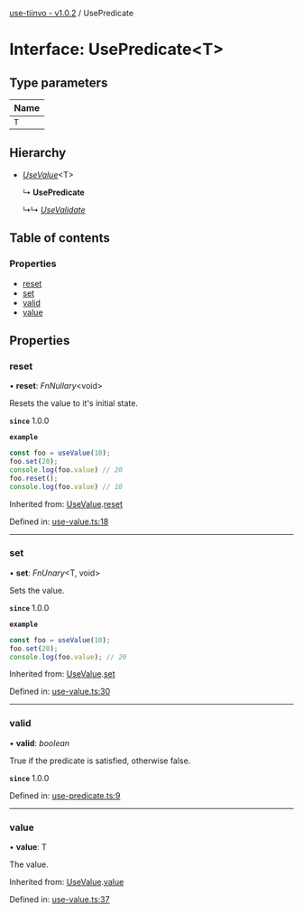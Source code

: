 [use-tiinvo - v1.0.2](../README.md) / UsePredicate

# Interface: UsePredicate<T\>

## Type parameters

Name |
:------ |
`T` |

## Hierarchy

* [*UseValue*](usevalue.md)<T\>

  ↳ **UsePredicate**

  ↳↳ [*UseValidate*](usevalidate.md)

## Table of contents

### Properties

- [reset](usepredicate.md#reset)
- [set](usepredicate.md#set)
- [valid](usepredicate.md#valid)
- [value](usepredicate.md#value)

## Properties

### reset

• **reset**: *FnNullary*<void\>

Resets the value to it's initial state.

**`since`** 1.0.0

**`example`** 
```ts
const foo = useValue(10);
foo.set(20);
console.log(foo.value) // 20
foo.reset();
console.log(foo.value) // 10
```

Inherited from: [UseValue](usevalue.md).[reset](usevalue.md#reset)

Defined in: [use-value.ts:18](https://github.com/OctoD/use-primitives/blob/55281b1/src/use-value.ts#L18)

___

### set

• **set**: *FnUnary*<T, void\>

Sets the value.

**`since`** 1.0.0

**`example`** 
```ts
const foo = useValue(10);
foo.set(20);
console.log(foo.value); // 20
```

Inherited from: [UseValue](usevalue.md).[set](usevalue.md#set)

Defined in: [use-value.ts:30](https://github.com/OctoD/use-primitives/blob/55281b1/src/use-value.ts#L30)

___

### valid

• **valid**: *boolean*

True if the predicate is satisfied, otherwise false.

**`since`** 1.0.0

Defined in: [use-predicate.ts:9](https://github.com/OctoD/use-primitives/blob/55281b1/src/use-predicate.ts#L9)

___

### value

• **value**: T

The value.

Inherited from: [UseValue](usevalue.md).[value](usevalue.md#value)

Defined in: [use-value.ts:37](https://github.com/OctoD/use-primitives/blob/55281b1/src/use-value.ts#L37)
